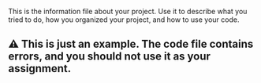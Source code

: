 This is the information file about your project. Use it to describe what you tried to do, how you organized your project, and how to use your code.

## ⚠️ This is just an example. The code file contains errors, and you should not use it as your assignment.
